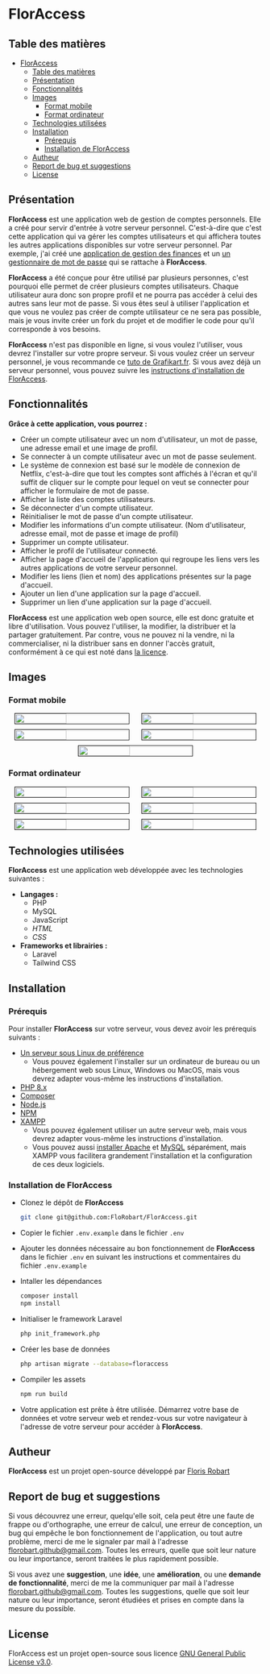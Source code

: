# FlorAccess

## Table des matières

- [FlorAccess](#floraccess)
  - [Table des matières](#table-des-matières)
  - [Présentation](#présentation)
  - [Fonctionnalités](#fonctionnalités)
  - [Images](#images)
    - [Format mobile](#format-mobile)
    - [Format ordinateur](#format-ordinateur)
  - [Technologies utilisées](#technologies-utilisées)
  - [Installation](#installation)
    - [Prérequis](#prérequis)
    - [Installation de FlorAccess](#installation-de-floraccess)
  - [Autheur](#autheur)
  - [Report de bug et suggestions](#report-de-bug-et-suggestions)
  - [License](#license)

## Présentation

**FlorAccess** est une application web de gestion de comptes personnels. Elle a créé pour servir d'entrée à votre serveur personnel. C'est-à-dire que c'est cette application qui va gérer les comptes utilisateurs et qui affichera toutes les autres applications disponibles sur votre serveur personnel. Par exemple, j'ai créé une [application de gestion des finances](https://github.com/FloRobart/Econoris) et un [un gestionnaire de mot de passe](https://github.com/FloRobart/Lys_secure) qui se rattache à **FlorAccess**.

**FlorAccess** a été conçue pour être utilisé par plusieurs personnes, c'est pourquoi elle permet de créer plusieurs comptes utilisateurs. Chaque utilisateur aura donc son propre profil et ne pourra pas accéder à celui des autres sans leur mot de passe. Si vous êtes seul à utiliser l'application et que vous ne voulez pas créer de compte utilisateur ce ne sera pas possible, mais je vous invite créer un fork du projet et de modifier le code pour qu'il corresponde à vos besoins.

**FlorAccess** n'est pas disponible en ligne, si vous voulez l'utiliser, vous devrez l'installer sur votre propre serveur. Si vous voulez créer un serveur personnel, je vous recommande ce [tuto de Grafikart.fr](https://www.youtube.com/watch?v=cfJh8vdKuQU&list=PLjwdMgw5TTLUnvhOKLcpCG8ORQsfE7uB4). Si vous avez déjà un serveur personnel, vous pouvez suivre les [instructions d'installation de FlorAccess](#installation).

## Fonctionnalités

**Grâce à cette application, vous pourrez :**

- Créer un compte utilisateur avec un nom d'utilisateur, un mot de passe, une adresse email et une image de profil.
- Se connecter à un compte utilisateur avec un mot de passe seulement.
- Le système de connexion est basé sur le modèle de connexion de Netflix, c'est-à-dire que tout les comptes sont affichés à l'écran et qu'il suffit de cliquer sur le compte pour lequel on veut se connecter pour afficher le formulaire de mot de passe.
- Afficher la liste des comptes utilisateurs.
- Se déconnecter d'un compte utilisateur.
- Réinitialiser le mot de passe d'un compte utilisateur.
- Modifier les informations d'un compte utilisateur. (Nom d'utilisateur, adresse email, mot de passe et image de profil)
- Supprimer un compte utilisateur.
- Afficher le profil de l'utilisateur connecté.
- Afficher la page d'accueil de l'application qui regroupe les liens vers les autres applications de votre serveur personnel.
- Modifier les liens (lien et nom) des applications présentes sur la page d'accueil.
- Ajouter un lien d'une application sur la page d'accueil.
- Supprimer un lien d'une application sur la page d'accueil.

**FlorAccess** est une application web open source, elle est donc gratuite et libre d'utilisation. Vous pouvez l'utiliser, la modifier, la distribuer et la partager gratuitement. Par contre, vous ne pouvez ni la vendre, ni la commercialiser, ni la distribuer sans en donner l'accès gratuit, conformément à ce qui est noté dans [la licence](#license).

## Images

### Format mobile

<div style="display: flex; justify-content: space-between;">
  <img src="./documentation/img/floraccess_mobile_1.png" alt="" width="45%" style="display: block; margin-left: auto; margin-right: auto;" border="1" />
  <img src="./documentation/img/floraccess_mobile_2.png" alt="" width="45%" style="display: block; margin-left: auto; margin-right: auto;" border="1" />
</div>

<div style="display: flex; justify-content: space-between; margin-top: 10px;">
  <img src="./documentation/img/floraccess_mobile_3.png" alt="" width="45%" style="display: block; margin-left: auto; margin-right: auto;" border="1" />
  <img src="./documentation/img/floraccess_mobile_4.png" alt="" width="45%" style="display: block; margin-left: auto; margin-right: auto;" border="1" />
</div>

<div style="display: flex; justify-content: space-between; margin-top: 10px;">
  <img src="./documentation/img/floraccess_mobile_5.png" alt="" width="45%" style="display: block; margin-left: auto; margin-right: auto;" border="1" />
</div>

### Format ordinateur

<div style="display: flex; justify-content: space-between;">
  <img src="./documentation/img/floraccess_desktop_1.png" alt="" width="45%" style="display: block; margin-left: auto; margin-right: auto;" border="1" />
  <img src="./documentation/img/floraccess_desktop_2.png" alt="" width="45%" style="display: block; margin-left: auto; margin-right: auto;" border="1" />
</div>

<div style="display: flex; justify-content: space-between; margin-top: 10px;">
  <img src="./documentation/img/floraccess_desktop_3.png" alt="" width="45%" style="display: block; margin-left: auto; margin-right: auto;" border="1" />
  <img src="./documentation/img/floraccess_desktop_4.png" alt="" width="45%" style="display: block; margin-left: auto; margin-right: auto;" border="1" />
</div>

<div style="display: flex; justify-content: space-between; margin-top: 10px;">
  <img src="./documentation/img/floraccess_desktop_5.png" alt="" width="45%" style="display: block; margin-left: auto; margin-right: auto;" border="1" />
  <img src="./documentation/img/floraccess_desktop_6.png" alt="" width="45%" style="display: block; margin-left: auto; margin-right: auto;" border="1" />
</div>

## Technologies utilisées

**FlorAccess** est une application web développée avec les technologies suivantes :

- **Langages :**
  - PHP
  - MySQL
  - JavaScript
  - *HTML*
  - *CSS*
- **Frameworks et librairies :**
  - Laravel
  - Tailwind CSS

## Installation

### Prérequis

Pour installer **FlorAccess** sur votre serveur, vous devez avoir les prérequis suivants :

- [Un serveur sous Linux de préférence](https://florobart.github.io/Documentations/src/doc_creation_serveur_local.html)
  - Vous pouvez également l'installer sur un ordinateur de bureau ou un hébergement web sous Linux, Windows ou MacOS, mais vous devrez adapter vous-même les instructions d'installation.
- [PHP 8.x](https://florobart.github.io/Documentations/src/doc_developpement_web.html#php)
- [Composer](https://florobart.github.io/Documentations/src/doc_developpement_web.html#composer)
- [Node.js](https://florobart.github.io/Documentations/src/doc_developpement_web.html#installation-de-nodejs---linux)
- [NPM](https://florobart.github.io/Documentations/src/doc_developpement_web.html#installation-de-npm---linux)
- [XAMPP](https://florobart.github.io/Documentations/src/doc_developpement_web.html#xampp)
  - Vous pouvez également utiliser un autre serveur web, mais vous devrez adapter vous-même les instructions d'installation.
  - Vous pouvez aussi [installer Apache](https://florobart.github.io/Documentations/src/doc_developpement_web.html#apache) et [MySQL](https://florobart.github.io/Documentations/src/doc_developpement_web.html#mysql) séparément, mais XAMPP vous facilitera grandement l'installation et la configuration de ces deux logiciels.

### Installation de FlorAccess

- Clonez le dépôt de **FlorAccess**

  ```bash
  git clone git@github.com:FloRobart/FlorAccess.git
  ```

- Copier le fichier `.env.example` dans le fichier `.env`
- Ajouter les données nécessaire au bon fonctionnement de **FlorAccess** dans le fichier `.env` en suivant les instructions et commentaires du fichier `.env.example`
- Intaller les dépendances

  ```bash
  composer install
  npm install
  ```

- Initialiser le framework Laravel

  ```bash
  php init_framework.php
  ```

- Créer les base de données

  ```bash
  php artisan migrate --database=floraccess
  ```

- Compiler les assets

  ```bash
  npm run build
  ```

- Votre application est prête à être utilisée. Démarrez votre base de données et votre serveur web et rendez-vous sur votre navigateur à l'adresse de votre serveur pour accéder à **FlorAccess**.

## Autheur

**FlorAccess** est un projet open-source développé par [Floris Robart](https://florobart.github.io/)

## Report de bug et suggestions

Si vous découvrez une erreur, quelqu'elle soit, cela peut être une faute de frappe ou d'orthographe, une erreur de calcul, une erreur de conception, un bug qui empêche le bon fonctionnement de l'application, ou tout autre problème, merci de me le signaler par mail à l'adresse [florobart.github@gmail.com](mailto:florobart.github@gmail.com). Toutes les erreurs, quelle que soit leur nature ou leur importance, seront traitées le plus rapidement possible.

Si vous avez une **suggestion**, une **idée**, une **amélioration**, ou une **demande de fonctionnalité**, merci de me la communiquer par mail à l'adresse [florobart.github@gmail.com](mailto:florobart.github@gmail.com). Toutes les suggestions, quelle que soit leur nature ou leur importance, seront étudiées et prises en compte dans la mesure du possible.

## License

FlorAccess est un projet open-source sous licence [GNU General Public License v3.0](https://opensource.org/licenses/GPL-3.0).
